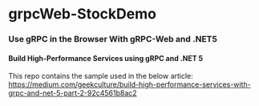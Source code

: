 # grpcWeb-StockDemo
### Use gRPC in the Browser With gRPC-Web and .NET5
#### Build High-Performance Services using gRPC and .NET 5
This repo contains the sample used in the below article:
https://medium.com/geekculture/build-high-performance-services-with-grpc-and-net-5-part-2-92c4561b8ac2
